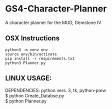 # GS4-Character-Planner
A character planner for the MUD, Gemstone IV

## OSX Instructions
```
python3 -m venv env
source env/bin/activate
pip install -r requirements.txt
python3 Planner.py
```

## LINUX USAGE:
DEPENDENCIES: python vers. 3, tk, python-pmw <br />
$ python Create_Databse.py <br />
$ python Planner.py <br />
